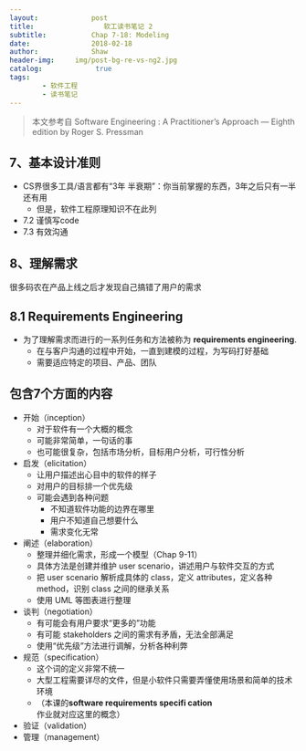```yaml
---
layout:             post
title:                 软工读书笔记 2
subtitle:           Chap 7-18: Modeling
date:      	        2018-02-18
author:             Shaw
header-img:     img/post-bg-re-vs-ng2.jpg
catalog: 	         true
tags:
        - 软件工程
        - 读书笔记
---
```


>本文参考自 Software Engineering : A Practitioner’s Approach — Eighth edition by Roger S. Pressman

7、基本设计准则
-
- CS界很多工具/语言都有“3年 半衰期”：你当前掌握的东西，3年之后只有一半还有用
	- 但是，软件工程原理知识不在此列
- 7.2 谨慎写code
- 7.3 有效沟通

8、理解需求
-
很多码农在产品上线之后才发现自己搞错了用户的需求

8.1 Requirements Engineering
-
- 为了理解需求而进行的一系列任务和方法被称为 **requirements engineering**. 
	- 在与客户沟通的过程中开始，一直到建模的过程，为写码打好基础
	- 需要适应特定的项目、产品、团队

包含7个方面的内容
-
- 开始（inception）
	- 对于软件有一个大概的概念 
	- 可能非常简单，一句话的事
	- 也可能很复杂，包括市场分析，目标用户分析，可行性分析
- 启发（elicitation）
	- 让用户描述出心目中的软件的样子
	- 对用户的目标排一个优先级
	- 可能会遇到各种问题
		- 不知道软件功能的边界在哪里
		- 用户不知道自己想要什么
		- 需求变化无常
- 阐述（elaboration）
	- 整理并细化需求，形成一个模型（Chap 9-11）
	- 具体方法是创建并维护 user scenario，讲述用户与软件交互的方式
	- 把 user scenario 解析成具体的 class，定义 attributes，定义各种 method，识别 class 之间的继承关系
	- 使用 UML 等图表进行整理
- 谈判（negotiation）
	- 有可能会有用户要求“更多的”功能
	- 有可能 stakeholders 之间的需求有矛盾，无法全部满足
	- 使用“优先级”方法进行调解，分析各种利弊
- 规范（specification） 
	- 这个词的定义非常不统一
	- 大型工程需要详尽的文件，但是小软件只需要弄懂使用场景和简单的技术环境
	- （本课的**software requirements specifi cation**作业就对应这里的概念）
- 验证（validation） 
- 管理（management）